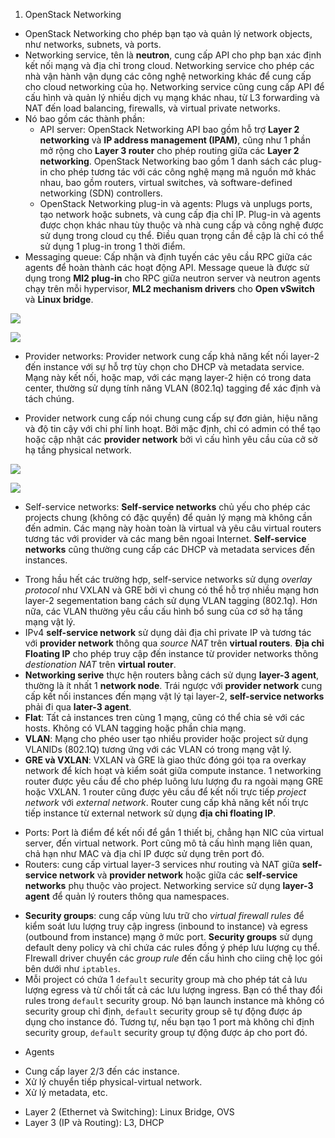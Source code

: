 1. OpenStack Networking
- OpenStack Networking cho phép bạn tạo và quản lý network objects, như networks, subnets, và ports.  
- Networking service, tên là **neutron**, cung cấp API cho php bạn xác định kết nối mạng và địa chỉ trong cloud. Networking service cho phép các nhà vận hành vận dụng các công nghệ networking khác để cung cấp cho cloud networking của họ. Networking service cũng cung cấp API để cấu hình và quản lý nhiều dịch vụ mạng khác nhau, từ L3 forwarding và NAT đến load balancing, firewalls, và virtual private networks.  
- Nó bao gồm các thành phần:  
    + API server: OpenStack Networking API bao gồm hỗ trợ **Layer 2 networking** và **IP address management (IPAM)**, cũng như 1 phần mở rộng cho **Layer 3 router** cho phép routing giữa các **Layer 2 networking**. OpenStack Networking bao gồm 1 danh sách các plug-in cho phép tương tác với các công nghệ mạng mã nguồn mở khác nhau, bao gồm routers, virtual switches, và software-defined networking (SDN) controllers.
    + OpenStack Networking plug-in và agents: Plugs và unplugs ports, tạo network hoặc subnets, và cung cấp địa chỉ IP. Plug-in và agents được chọn khác nhau tùy thuộc và nhà cung cấp và công nghệ được sử dụng trong cloud cụ thể. Điều quan trọng cần đề cập là chỉ có thể sử dụng 1 plug-in trong 1 thời điểm.  
- Messaging queue: Cấp nhận và định tuyến các yêu cầu RPC giữa các agents để hoàn thành các hoạt động API. Message queue là được sử dụng trong **Ml2 plug-in** cho RPC giữa neutron server và neutron agents chạy trên mỗi hypervisor, **ML2 mechanism drivers** cho **Open vSwitch** và **Linux bridge**.  

![](https://docs.openstack.org/install-guide/_images/network1-overview.png)

![](https://docs.openstack.org/install-guide/_images/network1-connectivity.png)

* Provider networks: Provider network cung cấp khả năng kết nối layer-2 đến instance với sự hỗ trợ tùy chọn cho DHCP và metadata service. Mạng này kết nối, hoặc map, với các mạng layer-2 hiện có trong data center, thường sử dụng tính năng VLAN (802.1q) tagging để xác định và tách chúng.  
- Provider network cung cấp nói chung cung cấp sự đơn giản, hiệu năng và độ tin cậy với chi phí linh hoạt. Bởi mặc định, chỉ có admin có thể tạo hoặc cập nhật các **provider network** bởi vì cấu hình yêu cầu của cở sở hạ tầng physical network. 

![](https://docs.openstack.org/install-guide/_images/network2-overview.png)

![](https://docs.openstack.org/install-guide/_images/network2-connectivity.png)

* Self-service networks: **Self-service networks** chủ yếu cho phép các projects chung (không có đặc quyền) để quản lý mạng mà không cần đến admin. Các mạng này hoàn toàn là virtual và yêu câu virtual routers tương tác với provider và các mang bên ngoai Internet. **Self-service networks** cũng thường cung cấp các DHCP và metadata services đến instances.  
- Trong hầu hết các trường hợp, self-service networks sử dụng *overlay protocol* như VXLAN và GRE bởi vì chung có thể hỗ trợ nhiều mạng hơn layer-2 segementation bang cách sử dụng VLAN tagging (802.1q). Hơn nữa, các VLAN thường yêu cầu cấu hình bổ sung của cơ sở hạ tầng mạng vật lý.  
- IPv4 **self-service network** sử dụng dải địa chỉ private IP và tương tác với **provider network** thông qua *source NAT* trên **virtual routers**. **Địa chỉ Floating IP** cho phép truy cập đến instance từ provider networks thông *destionation NAT* trên **virtual router**.   
- **Networking serive** thực hện routers bằng cách sử dụng **layer-3 agent**, thường là ít nhất 1 **network node**. Trái ngược với **provider network** cung cấp kết nối instances đến mạng vật lý tại layer-2, **self-service networks** phải đi qua **later-3 agent**.  
- **Flat**: Tất cả instances tren cùng 1 mạng, cũng có thể chia sẻ với các hosts. Không có VLAN tagging hoặc phần chia mạng.  
- **VLAN**: Mạng cho phéo user tạo nhiều provider hoặc project sử dụng VLANIDs (802.1Q) tương ứng với các VLAN có trong mạng vật lý.  
- **GRE và VXLAN**: VXLAN và GRE là giao thức đóng gói tọa ra overkay network để kích hoạt và kiểm soát giữa compute instance. 1 networking router được yêu cầu để cho phép luông lưu lượng đu ra ngoài mạng GRE hoặc VXLAN. 1 router cũng được yêu cầu để kết nối trực tiếp *project network* với *external network*. Router cung cấp khả năng kết nối trực tiếp instance từ external network sử dụng **địa chỉ floating IP**.  

* Ports: Port là điểm để kết nối để gắn 1 thiết bị, chẳng hạn NIC của virtual server, đến virtual network. Port cũng mô tả cấu hình mạng liên quan, chả hạn như MAC và địa chỉ IP được sử dụng trên port đó.
* Routers: cung cấp virtual layer-3 services như routing và NAT giữa **self-service network** và **provider network** hoặc giữa các **self-service networks** phụ thuộc vào project. Networking service sử dụng **layer-3 agent** để quản lý routers thông qua namespaces.  
- **Security groups**:  cung cấp vùng lưu trữ cho *virtual firewall rules* để kiểm soát lưu lượng truy cập ingress (inbound to instance) và egress (outbound from instance) mạng ở mức port. **Security groups** sử dụng default deny policy và chỉ chứa các rules đồng ý phép lưu lượng cụ thể. FIrewall driver chuyển các *group rule* đến cấu hình cho ciing chệ lọc gói bên dưới như `iptables`.  
- Mỗi project có chứa 1 `default` security group mà cho phép tát cả lưu lượng egress và từ chối tất cả các lưu lượng ingress. Bạn có thể thay đổi rules trong `default` security group. Nó bạn launch instance mà không có security group chỉ định, `default` security group sẽ tự động được áp dụng cho instance đó. Tương tự, nếu bạn tạo 1 port mà không chỉ định security group, `default` security group tự động được áp cho port đó.  

* Agents
- Cung cấp layer 2/3 đến các instance.  
- Xử lý chuyển tiếp physical-virtual network.  
- Xử lý metadata, etc.
* Layer 2 (Ethernet và Switching): Linux Bridge, OVS 
* Layer 3 (IP và Routing): L3, DHCP  
